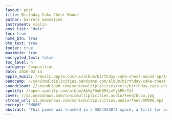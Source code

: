 ```yaml
---
layout: post
title: Birthday Cake Chest Wound
author: Garrett Semmelink
instrument: violin
post_list: "date"
toc: true
home_btn: true
btn_text: true
footer: true
maximize: true
encrypted_text: false
toc_level: 4
category: Composition
date: 2020-02-14
apple_music: //music.apple.com/us/album/birthday-cake-chest-wound-ep/1494530090
bandcamp: //sonicmultiplicities.bandcamp.com/album/birthday-cake-chest-wound
soundcloud: //soundcloud.com/sonicmultiplicities/sets/birthday-cake-chest-wound
spotify: //open.spotify.com/album/6AVgFGqKQM4jmFjAP6rTdf
cover: //s3.amazonaws.com/sonicmultiplicities.audio/feed/bccw.jpg
stream_url: s3.amazonaws.com/sonicmultiplicities.audio/feed/SM006.mp3
excerpt: "SM006"
abstract: "This piece was tracked in a 50X45X30ft space, a first for our burgeoning revolutionary ensemble."
---
```

